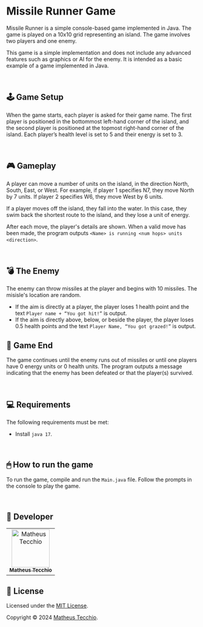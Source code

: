 # Missile Runner Game
Missile Runner is a simple console-based game implemented in Java. The game is played on a 10x10 grid representing an island. The game involves two players and one enemy.

This game is a simple implementation and does not include any advanced features such as graphics or AI for the enemy. It is intended as a basic example of a game implemented in Java.

</br>

## 🕹 Game Setup
When the game starts, each player is asked for their game name. The first player is positioned in the bottommost left-hand corner of the island, and the second player is positioned at the topmost right-hand corner of the island. Each player’s health level is set to 5 and their energy is set to 3.

</br>

## 🎮 Gameplay
A player can move a number of units on the island, in the direction North, South, East, or West. For example, if player 1 specifies N7, they move North by 7 units. If player 2 specifies W6, they move West by 6 units.

If a player moves off the island, they fall into the water. In this case, they swim back the shortest route to the island, and they lose a unit of energy.

After each move, the player's details are shown. When a valid move has been made, the program outputs `<Name> is running <num hops> units <direction>`.

</br>

## 💣 The Enemy
The enemy can throw missiles at the player and begins with 10 missiles. The misisle's location are random.

- If the aim is directly at a player, the player loses 1 health point and the text `Player name + “You got hit!”` is output.
- If the aim is directly above, below, or beside the player, the player loses 0.5 health points and the text `Player Name, “You got grazed!”` is output.

## 👾 Game End
The game continues until the enemy runs out of missiles or until one players have 0 energy units or 0 health units. The program outputs a message indicating that the enemy has been defeated or that the player(s) survived.

</br>

## 💻 Requirements

The following requirements must be met:

* Install `java 17`.

</br>

## 🖱 How to run the game

To run the game, compile and run the `Main.java` file. Follow the prompts in the console to play the game.

</br>

## 📛 Developer

<table>
  <tr>
    <td align="center">
      <a href="#">
        <img src="https://avatars.githubusercontent.com/u/52295230?v=4" width="100px;" alt="Matheus Tecchio"/><br>
        <sub>
          <b>Matheus Tecchio</b>
        </sub>
      </a>
    </td>
  </tr>
</table>

  
## 📝 License

Licensed under the [MIT License](./LICENSE).

Copyright © 2024 [Matheus Tecchio](https://github.com/matheustecchio).

</br>
